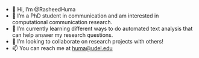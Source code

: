 - 👋 Hi, I’m @RasheedHuma
- 👀 I’m a PhD student in communication and am interested in computational communication research.
- 🌱 I’m currently learning different ways to do automated text analysis that can help answer my research questions.
- 💞️ I’m looking to collaborate on research projects with others!
- 📫 You can reach me at huma@udel.edu

<!---
RasheedHuma/RasheedHuma is a ✨ special ✨ repository because its `README.md` (this file) appears on your GitHub profile.
You can click the Preview link to take a look at your changes.
--->
